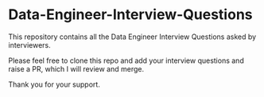 # Data-Engineer-Interview-Questions
This repository contains all the Data Engineer Interview Questions asked by interviewers.


Please feel free to clone this repo and add your interview questions and raise a PR, which I will review and merge. 


Thank you for your support. 
